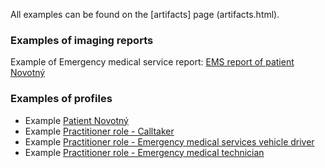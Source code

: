 All examples can be found on the [artifacts] page (artifacts.html).

### Examples of imaging reports

Example of Emergency medical service report: [EMS report of patient Novotný](Bundle-cz-example-bundle.html)

### Examples of profiles

- Example [Patient Novotný](Patient-3b46c18c-7e07-4232-af3e-f710dec8e766.html)
- Example [Practitioner role - Calltaker](PractitionerRole-84d98379-46fa-464d-ad1a-9c3ef1f0f9c8.html)
- Example [Practitioner role - Emergency medical services vehicle driver](PractitionerRole-bfa154a9-69c0-4b7f-909e-6150492b7377.html)
- Example [Practitioner role - Emergency medical technician](PractitionerRole-f64bef19-c377-404a-bac2-23d2bbac8f3e.html)
